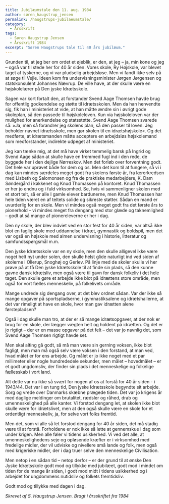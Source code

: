 ```yaml
---
title: Jubilæumstale den 11. aug. 1984
author: søren_haugstrup_jensen
permalink: /haugstrups-jubilaeumstale/
category:
  - Årsskrift
tags:
  - Søren Haugstrup Jensen
  - Årsskrift 1984
excerpt: "Søren Haugstrups tale til 40 års jubilæum."
---
```


Grunden til, at jeg ber om ordet et øjeblik, er den, at jeg – ja, min kone og jeg – også var til stede her for 40 år siden. Vores skole, Ry Højskole, var blevet taget af tyskerne, og vi var pludselig arbejdsløse. Men vi fandt ikke selv på at søge til Vejle. Ideen kom fra undervisningsminister Jørgen Jørgensen og statskonsulent Johannes Nævrup. De ville have, at der skulle være en højskolelærer på Den jyske Idrætsskole.

Sagen var kort fortalt den, at forstander Svend Aage Thomsen havde brug for offentlig godkendelse og støtte til idrætsskolen. Men da han henvendte sig, fik han i ministeriet at vide, at han måtte ændre sin i øvrigt gode skoleplan, så den passede til højskoleloven. Kun via højskoleloven var der mulighed for anerkendelse og statsstøtte. Svend Aage Thomsen svarede så: »Ja, men så forandrer jeg skolens plan, så den passer til loven. Jeg beholder navnet idrætsskole, men gør skolen til en idrætshøjskole«. Og det medførte, at idrætsmanden måtte acceptere en arbejdsløs højskolemand som medforstander, indirekte udpeget af ministeriet.

Jeg kan tænke mig, at det må have virket temmelig barsk på Ingrid og Svend Aage sådan at skulle have en fremmed fugl ind i den rede, de byggede her i den dejlige Nørreskov. Men det forløb over forventning godt. Det hele var uprøvet både for dem og os. Men det kom til at fungere, så vi i dag kan mindes særdeles meget godt fra skolens første år, fra lærerkredsen med Lisbeth og Salomonsen og fra de praktiske medarbejdere, K. Dam Søndergård i køkkenet og Knud Thomassen på kontoret. Knud Thomassen er her jo endnu og i fuld virksomhed. Se, hvis vi sammenligner skolen med et stort telt, så er alle I gamle elever bardunerne, men Knud Thomassen har hele tiden været en af teltets solide og sikreste støtter. Sådan en mand er uvurderlig for en skole. Men vi mindes også meget godt fra det første års to pionerhold – vi mindes meget fra dengang med stor glæde og taknemlighed – godt at så mange af pionereleverne er her i dag.

Den ny skole, der blev indviet ved en stor fest for 40 år siden, var altså ikke blot en faglig skole med uddannelse i idræt, gymnastik og boldspil, men det var også en højskole med almen undervisning i historie, litteratur og samfundsspørgsmål m.m.

Den jyske Idrætsskole var en ny skole, men den skulle alligevel ikke være noget helt nyt under solen, den skulle helst glide naturligt ind ved siden af skolerne i Ollerup, Snoghøj og Gerlev. På linje med de skoler skulle vi her prøve på at få Den jyske Idrætsskole til at finde sin plads, så den kunne gavne dansk idrætsliv, men også være til gavn for dansk folkeliv i det hele taget. Den skulle gøre et arbejde ikke blot på idrættens store område, men også for vort fælles menneskeliv, på folkelivets område.

Mange undrede sig dengang over, at det blev ordnet sådan. Var der ikke så mange opgaver på sportspladserne, i gymnastiksalene og idrætshallerne, at det var rimeligt at have en skole, hvor man gav idrætten alene førstepladsen?

Også i dag skulle man tro, at der er så mange idrætsopgaver, at der nok er brug for en skole, der lægger vægten helt og holdent på idrætten. Og det er jo rigtigt – der er en masse opgaver på det felt – det var jo navnlig det, som Svend Aage Thomsen rigtigt havde set.

Men skal alting gå godt, så må man være sin gerning voksen, ikke blot fagligt, men man må også selv være voksen i den forstand, at man ved, hvad målet er for ens arbejde. Og målet er jo ikke noget med et par millimeter eller nogle hundrededele sekunder, men målet – hovedmålet – er et godt ungdomsliv, der finder sin plads i det menneskelige og folkelige fællesskab i vort land.

Alt dette var nu ikke så svært for nogen af os at forstå for 40 år siden - i 1943/44. Det var i en tung tid, Den jyske Idrætsskole begyndte sit arbejde. Sorg og vrede over Danmarks skæbne prægede tiden. Det var jo krigens år med daglige meldinger om brutalitet, rædsler og råhed, drab og umenneskelighed på alle kanter. Vi forstod dengang let, at skolen ikke blot skulle være for idrætslivet, men at den også skulle være en skole for et ordentligt menneskeliv, ja, for selve vort folks fremtid.

Men det, som vi alle så let forstod dengang for 40 år siden, det må stadig være til at forstå. Forholdene er nok ikke så lette at gennemskue i dag som under krigen. Men alle føler vi tidens usikkerhed. Vi ved det alle, at umenneskelighedens seje og opløsende kræfter er i virksomhed med fredelige midler, der vil udviske og nivellere små lande og folk, men også med krigeriske midler, der i dag truer selve den menneskelige Civilisation.

Men netop i en sådan tid – netop derfor – er der grund til at ønske Den Jyske Idrætsskole godt mod og tillykke med jubilæet, godt mod i mindet om tiden for de mange år siden, i godt mod midt i tidens usikkerhed og  i arbejdet for ungdommens nutidsliv og folkets fremtidsliv.

Godt mod og tillykke med dagen i dag. 

_Skrevet af S. Haugstrup Jensen. Bragt i årsskriftet fra 1984_
